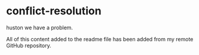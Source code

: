 # conflict-resolution
huston we have a problem. 

  All of this content added to the readme file has been added from my remote GitHub repository.
